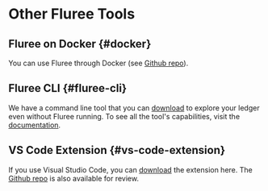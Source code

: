 # Other Fluree Tools

## Fluree on Docker {#docker}

You can use Fluree through Docker (see [Github repo](https://github.com/fluree/fluree-docker-example)).

## Fluree CLI {#fluree-cli}

We have a command line tool that you can [download](https://fluree-cli-releases-public.s3.amazonaws.com/fluree_cli-latest.zip) to explore your ledger even without Fluree running. To see all the tool's capabilities, visit the [documentation](https://github.com/fluree/fluree.cli).

## VS Code Extension {#vs-code-extension}

If you use Visual Studio Code, you can [download](https://marketplace.visualstudio.com/items?itemName=Fluree.fluree) the extension here. The [Github repo](https://github.com/fluree/vscode-fluree) is also available for review.
